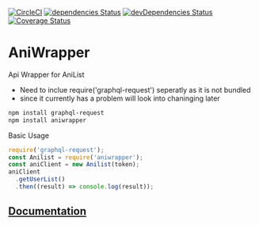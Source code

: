 [![CircleCI](https://circleci.com/gh/bote795/AniWrapper.svg?style=shield&circle-token=ce2f33360f50fe15289d265ebcbdf06f32f21360)](https://circleci.com/gh/bote795/AniWrapper)
[![dependencies Status](https://david-dm.org/bote795/AniWrapper/status.svg)](https://david-dm.org/bote795/AniWrapper)
[![devDependencies Status](https://david-dm.org/bote795/AniWrapper/dev-status.svg)](https://david-dm.org/bote795/AniWrapper?type=dev)
[![Coverage Status](https://coveralls.io/repos/github/bote795/AniWrapper/badge.svg?branch=master)](https://coveralls.io/github/bote795/AniWrapper?branch=master)
# AniWrapper
Api Wrapper for AniList

* Need to inclue require('graphql-request') seperatly as it is not bundled
* since it currently has a problem will look into chaninging later

 ```sh
npm install graphql-request
npm install aniwrapper
```

Basic Usage
```js
require('graphql-request');
const Anilist = require('aniwrapper');
const aniClient = new Anilist(token);
aniClient
  .getUserList()
  .then((result) => console.log(result));
```
## [Documentation](http://nicolasbotello.com/AniWrapper/)
